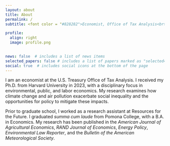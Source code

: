 ```yaml
---
layout: about
title: About
permalink: /
subtitle: <font color = "#828282">Economist, Office of Tax Analysis<br>U.S. Department of the Treasury</font>

profile:
  align: right
  image: profile.png

    
news: false  # includes a list of news items
selected_papers: false # includes a list of papers marked as "selected={true}"
social: true  # includes social icons at the bottom of the page
---
```


I am an economist at the U.S. Treasury Office of Tax Analysis. I received my Ph.D. from Harvard University in 2023, with a disciplinary focus in environmental, public, and labor economics. My research examines how climate change and air pollution exacerbate social inequality and the opportunities for policy to mitigate these impacts. 

Prior to graduate school, I worked as a research assistant at Resources for the Future. I graduated *summa cum laude* from Pomona College, with a B.A. in Economics. My research has been published in the *American Journal of Agricultural Economics*, *RAND Journal of Economics*, *Energy Policy*, *Environmental Law Reporter*, and the *Bulletin of the American Meteorological Society*. 

